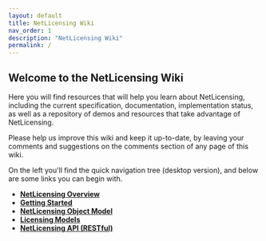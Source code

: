 ```yaml
---
layout: default
title: NetLicensing Wiki
nav_order: 1
description: "NetLicensing Wiki"
permalink: /
---
```


**Welcome to the NetLicensing Wiki**
------------------------------------

Here you will find resources that will help you learn about
NetLicensing, including the current specification, documentation,
implementation status, as well as a repository of demos and resources
that take advantage of NetLicensing.

Please help us improve this wiki and keep it up-to-date, by leaving your
comments and suggestions on the comments section of any page of this
wiki.

On the left you'll find the quick navigation tree (desktop version), and
below are some links you can begin with.

-   **[NetLicensing Overview](netlicensing-overview)**
-   **[Getting Started](Getting-Started_11010226.html)**
-   **[NetLicensing Object Model](netlicensing-object-model)**
-   **[Licensing Models](Licensing-Models_11010230.html)**
-   **[NetLicensing API (RESTful)](11010215.html)**
